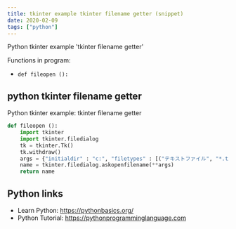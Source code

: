 ```yaml
---
title: tkinter example tkinter filename getter (snippet)
date: 2020-02-09
tags: ["python"]
---
```

Python tkinter example 'tkinter filename getter'

Functions in program: 
* `def fileopen ():`

## python tkinter filename getter

Python tkinter example: tkinter filename getter

```python
def fileopen ():
	import tkinter
	import tkinter.filedialog
	tk = tkinter.Tk()
	tk.withdraw()
	args = {"initialdir" : "c:", "filetypes" : [("テキストファイル", "*.txt")], "title": "ファイル選択"}
	name = tkinter.filedialog.askopenfilename(**args)
	return name


```

## Python links

- Learn Python: https://pythonbasics.org/
- Python Tutorial: https://pythonprogramminglanguage.com
